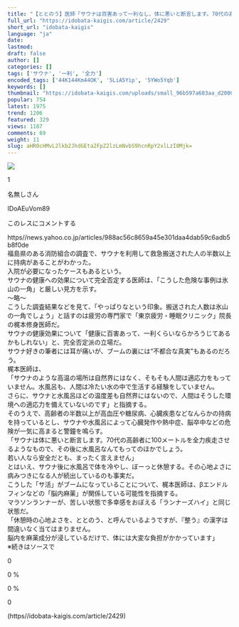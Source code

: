 ```yaml
---
title: "【ととのう】医師「サウナは百害あって一利なし、体に悪いと断言します。70代の高齢者に100メートルを全力疾走させるようなもの」"
full_url: "https://idobata-kaigis.com/article/2429"
short_url: "idobata-kaigis"
language: "ja"
date: 
lastmod: 
draft: false
author: []
categories: []
tags: ['サウナ', '一利', '全力']
encoded_tags: ['44K144Km44OK', '5LiA5Yip', '5YWo5Yqb']
keywords: []
thumbnail: "https://idobata-kaigis.com/uploads/small_96b597a683aa_d2000f2780.jpg"
popular: 754
latest: 1975
trend: 1206
featured: 329
views: 1187
comments: 69
weight: 11
slug: aHR0cHMvL2lkb2JhdGEta2FpZ2lzLmNvbS9hcnRpY2xlLzI0Mjk=
---
```


![](https://idobata-kaigis.com/uploads/small_96b597a683aa_d2000f2780.jpg)

<div><p class='text-pink-100 text-sm'><p class='mr-2'>1</p><p class='mr-2'>名無しさん</p><p class='hidden xlinline-block'>IDoAEuVom89</p></p><p class='flex items-center text-gray-400'><p class='text-xs mdtext-sm hovercursor-pointer'>このレスにコメントする</p></p><p class='tracking-wide break-all text-base'> https//news.yahoo.co.jp/articles/988ac56c8659a45e301daa4dab59c6adb5b8f0de<br> 福島県のある消防組合の調査で、サウナを利用して救急搬送された人の半数以上に持病があることがわかった。<br>入院が必要になったケースもあるという。<br>サウナの健康への効果について完全否定する医師は、「こうした危険な事例は氷山の一角」と厳しい見方を示す。<br>～略～<br> こうした調査結果などを見て、「やっぱりなという印象。搬送された人数は氷山の一角でしょう」と話すのは疲労の専門家で「東京疲労・睡眠クリニック」院長の梶本修身医師だ。<br>サウナの健康効果について「健康に百害あって、一利くらいならかろうじてあるかもしれない」と、完全否定派の立場だ。<br>サウナ好きの筆者には耳が痛いが、ブームの裏には“不都合な真実”もあるのだろう。<br>梶本医師は、<br>「サウナのような高温の場所は自然界にはなく、そもそも人間は適応力をもっていません。水風呂も、人間は冷たい水の中で生活する経験をしていません。<br>さらに、サウナと水風呂ほどの温度差も自然界にはないので、人間はそうした環境への適応力を備えていないのです」と指摘する。<br> そのうえで、高齢者の半数以上が高血圧や糖尿病、心臓疾患などなんらかの持病を持っているとし、サウナや水風呂によって心臓発作や熱中症、脳卒中などの危険が一気に高まると警鐘を鳴らす。<br>「サウナは体に悪いと断言します。70代の高齢者に100メートルを全力疾走させるようなもので、その後に水風呂なんてもってのほかでしょう。<br>若い人なら安全だとも、まったく言えません」<br> とはいえ、サウナ後に水風呂で体を冷やし、ぼーっと休憩する。その心地よさに病みつきになる人が続出しているのも事実だ。<br>こうした「サ活」がブームになっていることについて、梶本医師は、βエンドルフィンなどの「脳内麻薬」が関係している可能性を指摘する。<br>マラソンランナーが、苦しい状態で多幸感をおぼえる「ランナーズハイ」と同じ状態だ。<br>「休憩時の心地よさを、ととのう、と呼んでいるようですが、『整う』の漢字は間違いなく当てはまりません。<br>脳内を麻薬成分が浸しているだけで、体には大変な負担がかかっています」<br> ※続きはソースで </p><p class='flex items-center mr-2 hovercursor-pointer'><p class='pl-1 text-sm mdtext-base'>0</p></p><p class=' w-full h-full bg-gray-200 absolute '></p><p class='text-white text-xs text-center'>0 %</p><p class='text-white text-xs text-center'>0 %</p><p class='flex items-center mr-2 hovercursor-pointer'><p class='pl-1 text-sm mdtext-base'>0</p></p></div>

(https//idobata-kaigis.com/article/2429)
